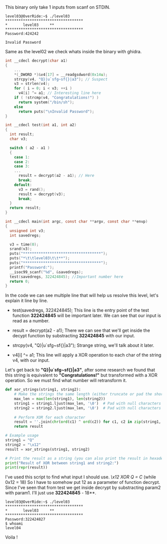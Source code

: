 This binary only take 1 inputs from scanf on STDIN.

    level03@OverRide:~$ ./level03 
    ***********************************
    *		level03		**
    ***********************************
    Password:424242

    Invalid Password

Same as the level02 we check whats inside the binary with ghidra.

```c
int __cdecl decrypt(char a1)
{
    ...
    *(_DWORD *)&v4[17] = __readgsdword(0x14u);
    strcpy(v4, "Q}|u`sfg~sf{}|a3"); // Suspect
    v3 = strlen(v4);
    for ( i = 0; i < v3; ++i )
      v4[i] ^= a1; // Interesting line here
    if ( !strcmp(v4, "Congratulations!") )
      return system("/bin/sh");
    else
      return puts("\nInvalid Password");
}

int __cdecl test(int a1, int a2)
{
  int result;
  char v3;

  switch ( a2 - a1 )
  {
    case 1:
    case 2:
    case 3:
    ...
      result = decrypt(a2 - a1); // Here
      break;
    default:
      v3 = rand();
      result = decrypt(v3);
      break;
  }
  return result;
}

int __cdecl main(int argc, const char **argv, const char **envp)
{
  unsigned int v3;
  int savedregs;

  v3 = time(0);
  srand(v3);
  puts("***********************************");
  puts("*\t\tlevel03\t\t**");
  puts("***********************************");
  printf("Password:");
  __isoc99_scanf("%d", &savedregs);
  test(savedregs, 322424845); //Important number here
  return 0;
}
```

In the code we can see multiple line that will help us resolve this level, let's explain it line by line.

+ test(savedregs, 322424845);
This line is the entry point of the test function **322424845** will be important later. We can see that our input is read as a number.

+ result = decrypt(a2 - a1);
There we can see that we'll get inside the decypt function by substracting **322424845** with our input.

+ strcpy(v4, "Q}|u`sfg~sf{}|a3");
Strange string, we'll talk about it later.

+ v4[i] ^= a1;
This line will apply a XOR operation to each char of the string v4, with our input.

Let's get back to **"Q}|u`sfg~sf{}|a3"**, after some research we found that this string is equivalent to **"Congratulations!"** but transformed with a XOR operation.
So we must find what number will retransform it.

```py
def xor_strings(string1, string2):
    # Make the strings the same length (either truncate or pad the shorter one)
    max_len = max(len(string1), len(string2))
    string1 = string1.ljust(max_len, '\0')  # Pad with null characters
    string2 = string2.ljust(max_len, '\0')  # Pad with null characters
    
    # Perform XOR for each character
    result = ''.join(chr(ord(c1) ^ ord(c2)) for c1, c2 in zip(string1, string2))
    return result

# Example usage
string1 = "Q"
string2 = "\x12"
result = xor_strings(string1, string2)

# Print the result as a string (you can also print the result in hexadecimal or byte form)
print("Result of XOR between string1 and string2:")
print(repr(result))
```

I've used this script to find what input I should use.
*\x12 XOR Q = C* (while 0x12 = 18)
So I have to somehow put 12 as a parameter of function decrypt.
Since I've seen that from test we get inside decrypt by substracting param2 with param1.
I'll just use **322424845** - 18**.

    level03@OverRide:~$ ./level03 
    ***********************************
    *		level03		**
    ***********************************
    Password:322424827
    $ whoami
    level04

Voila !